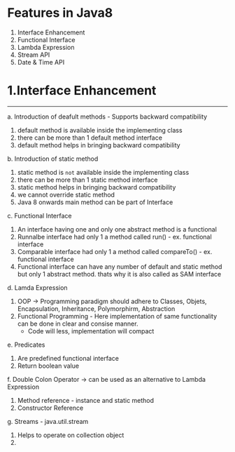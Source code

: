 # Features in Java8

1. Interface Enhancement
2. Functional Interface
3. Lambda Expression
4. Stream API
5. Date & Time API


# 1.Interface Enhancement
---
a. Introduction of deafult methods - Supports backward compatibility
  1. default method is available inside the implementing class 
  2. there can be more than 1 default method interface
  3. default method helps in bringing backward compatibility

b. Introduction of static method
  1. static method is `not` available inside the implementing class
  2. there can be more than 1 static method interface
  3. static method helps in bringing backward compatibility
  4. we cannot override static method 
  5. Java 8 onwards main method can be part of Interface

c. Functional Interface
  1. An interface having one and only one abstract method is a functional
  2. Runnalbe interface had only 1 a method called run() - ex. functional interface
  3. Comparable interface had only 1 a method called compareTo() - ex. functional interface
  4. Functional interface can have any number of default and static method but only 1 abstract method. thats why it is also called as SAM interface

d. Lamda Expression
  1. OOP -> Programming paradigm should adhere to Classes, Objets, Encapsulation, Inheritance, Polymorphirm, Abstraction
  2. Functional Programming - Here implementation of same functionality can be done in clear and consise manner.
     - Code will less, implementation will compact 
 
e. Predicates
  1. Are predefined functional interface
  2. Return boolean value 

f. Double Colon Operator -> can be used as an alternative to Lambda Expression
  1. Method reference - instance and static method
  2. Constructor Reference

g. Streams - java.util.stream
  1. Helps to operate on collection object
  2. 


